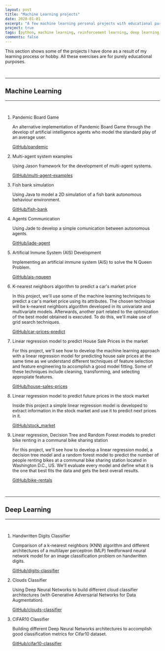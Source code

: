 ```yaml
---
layout: post
title: "Machine Learning projects"
date: 2020-01-01
excerpt: "A few machine learning personal projects with educational purpose."
project: true
tags: [python, machine learning, reinforcement learning, deep learning, multi agent]
comments: false
---
```


This section shows some of the projects I have done as a result of my learning process or hobby. All these exercises are for purely educational purposes.

<br>

***

## Machine Learning

***

<br>

1. Pandemic Board Game

    An alternative implementation of Pandemic Board Game through the develop of artificial intelligence agents who model the standard play of an average user.

    [GitHub/pandemic](https://github.com/cadovid/Pandemia2019)

2. Multi-agent system examples

    Using Jason framework for the development of multi-agent systems.

    [GitHub/multi-agent-examples](https://github.com/cadovid/agents-model-example)

3. Fish bank simulation

    Using Java to model a 2D simulation of a fish bank autonomous behaviour environment.

    [GitHub/fish-bank](https://github.com/cadovid/bank-fish)

4. Agents Communication

    Using Jade to develop a simple comunication between autonomous agents.

    [GitHub/jade-agent](https://github.com/cadovid/jade-simple-agent)

5. Artificial Inmune System (AIS) Development

    Implementing an artificial immune system (AIS) to solve the N Queen Problem.

    [GitHub/ais-nqueen](https://github.com/cadovid/ais-nqueen)

6. K-nearest neighbors algorithm to predict a car's market price

    In this project, we'll use some of the machine learning techniques to predict a car's market price using its attributes. The chosen technique will be k-nearest neighbors algorithm developed in its univariate and multivariate models. Afterwards, another part related to the optimization of the best model obtained is executed. To do this, we'll make use of grid search techniques.

    [GitHub/car-prices-predict](https://github.com/cadovid/car-prices-predict)

7. Linear regression model to predict House Sale Prices in the market

    For this project, we'll see how to develop the machine learning approach with a linear regression model for predicting house sale prices at the same time as we understand different techniques of feature selection and feature engineering to accomplish a good model fitting. Some of these techniques include cleaning, transforming, and selecting appropiate features.

    [GitHub/house-sales-prices](https://github.com/cadovid/house-sales-prices)

8. Linear regression model to predict future prices in the stock market

    Inside this project a simple linear regression model is developed to extract information in the stock market and use it to predict next prices in it.

    [GitHub/stock_market](https://github.com/cadovid/stock_market)

9. Linear regression, Decision Tree and Random Forest models to predict bike renting in a communal bike sharing station

    For this project, we'll see how to develop a linear regression model, a decision tree model and a random forest model to predict the number of people renting bikes at a communal bike sharing station located in Washington D.C., US. We'll evaluate every model and define what it is the one that best fits the data and gets the best overall results.

    [GitHub/bike-rentals](https://github.com/cadovid/bike-rentals)

<br>

***

## Deep Learning

***

<br>

1. Handwritten Digits Classifier

    Comparison of a k-nearest neighbors (KNN) algorithm and different architectures of a multilayer perceptron (MLP) feedforward neural network model for an image classification problem on handwritten digits.

    [GitHub/digits-classifier](https://github.com/cadovid/digits-classifier)

2. Clouds Classifier

    Using Deep Neural Networks to build different cloud classifier architectures (with Generative Adversarial Networks for Data Augmentation).

    [GitHub/clouds-classifier](https://github.com/cadovid/cloudsClassifier)

3. CIFAR10 Classifier

    Building different Deep Neural Networks architectures to accomplish good classification metrics for Cifar10 dataset.

    [GitHub/cifar10-classifier](https://github.com/cadovid/cifar10-class-dev)
